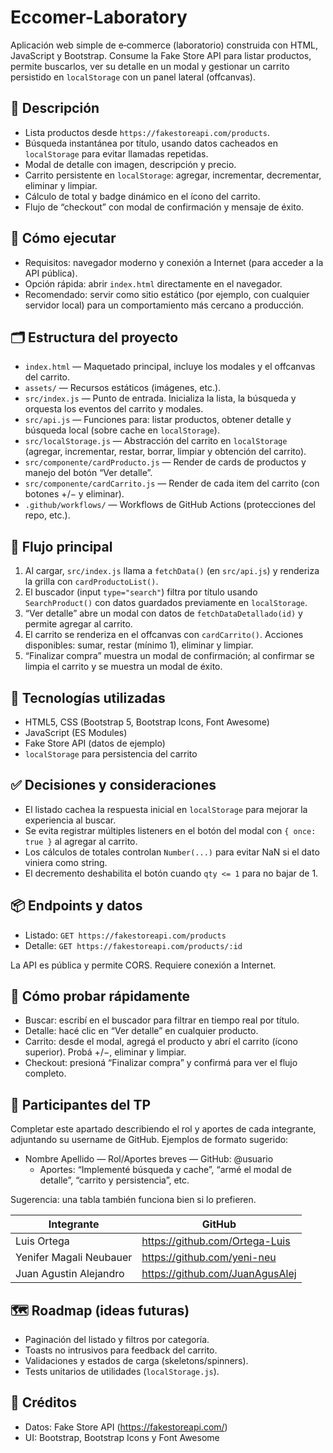 # Eccomer-Laboratory

Aplicación web simple de e‑commerce (laboratorio) construida con HTML, JavaScript y Bootstrap. Consume la Fake Store API para listar productos, permite buscarlos, ver su detalle en un modal y gestionar un carrito persistido en `localStorage` con un panel lateral (offcanvas).

## 🧭 Descripción

- Lista productos desde `https://fakestoreapi.com/products`.
- Búsqueda instantánea por título, usando datos cacheados en `localStorage` para evitar llamadas repetidas.
- Modal de detalle con imagen, descripción y precio.
- Carrito persistente en `localStorage`: agregar, incrementar, decrementar, eliminar y limpiar.
- Cálculo de total y badge dinámico en el ícono del carrito.
- Flujo de “checkout” con modal de confirmación y mensaje de éxito.

## 🚀 Cómo ejecutar

- Requisitos: navegador moderno y conexión a Internet (para acceder a la API pública).
- Opción rápida: abrir `index.html` directamente en el navegador.
- Recomendado: servir como sitio estático (por ejemplo, con cualquier servidor local) para un comportamiento más cercano a producción.

## 🗂️ Estructura del proyecto

- `index.html` — Maquetado principal, incluye los modales y el offcanvas del carrito.
- `assets/` — Recursos estáticos (imágenes, etc.).
- `src/index.js` — Punto de entrada. Inicializa la lista, la búsqueda y orquesta los eventos del carrito y modales.
- `src/api.js` — Funciones para: listar productos, obtener detalle y búsqueda local (sobre cache en `localStorage`).
- `src/localStorage.js` — Abstracción del carrito en `localStorage` (agregar, incrementar, restar, borrar, limpiar y obtención del carrito).
- `src/componente/cardProducto.js` — Render de cards de productos y manejo del botón “Ver detalle”.
- `src/componente/cardCarrito.js` — Render de cada item del carrito (con botones +/− y eliminar).
- `.github/workflows/` — Workflows de GitHub Actions (protecciones del repo, etc.).

## 🔁 Flujo principal

1. Al cargar, `src/index.js` llama a `fetchData()` (en `src/api.js`) y renderiza la grilla con `cardProductoList()`.
2. El buscador (input `type="search"`) filtra por título usando `SearchProduct()` con datos guardados previamente en `localStorage`.
3. “Ver detalle” abre un modal con datos de `fetchDataDetallado(id)` y permite agregar al carrito.
4. El carrito se renderiza en el offcanvas con `cardCarrito()`. Acciones disponibles: sumar, restar (mínimo 1), eliminar y limpiar.
5. “Finalizar compra” muestra un modal de confirmación; al confirmar se limpia el carrito y se muestra un modal de éxito.

## 🧩 Tecnologías utilizadas

- HTML5, CSS (Bootstrap 5, Bootstrap Icons, Font Awesome)
- JavaScript (ES Modules)
- Fake Store API (datos de ejemplo)
- `localStorage` para persistencia del carrito

## ✅ Decisiones y consideraciones

- El listado cachea la respuesta inicial en `localStorage` para mejorar la experiencia al buscar.
- Se evita registrar múltiples listeners en el botón del modal con `{ once: true }` al agregar al carrito.
- Los cálculos de totales controlan `Number(...)` para evitar NaN si el dato viniera como string.
- El decremento deshabilita el botón cuando `qty <= 1` para no bajar de 1.

## 📦 Endpoints y datos

- Listado: `GET https://fakestoreapi.com/products`
- Detalle: `GET https://fakestoreapi.com/products/:id`

La API es pública y permite CORS. Requiere conexión a Internet.

## 🧪 Cómo probar rápidamente

- Buscar: escribí en el buscador para filtrar en tiempo real por título.
- Detalle: hacé clic en “Ver detalle” en cualquier producto.
- Carrito: desde el modal, agregá el producto y abrí el carrito (ícono superior). Probá +/−, eliminar y limpiar.
- Checkout: presioná “Finalizar compra” y confirmá para ver el flujo completo.

## 👥 Participantes del TP

Completar este apartado describiendo el rol y aportes de cada integrante, adjuntando su username de GitHub. Ejemplos de formato sugerido:

- Nombre Apellido — Rol/Aportes breves — GitHub: @usuario
  - Aportes: “Implementé búsqueda y cache”, “armé el modal de detalle”, “carrito y persistencia”, etc.

Sugerencia: una tabla también funciona bien si lo prefieren.

| Integrante              | GitHub                          |
| ----------------------- | ------------------------------- |
| Luis Ortega             | https://github.com/Ortega-Luis  |
| Yenifer Magali Neubauer | https://github.com/yeni-neu     |
| Juan Agustin Alejandro  | https://github.com/JuanAgusAlej |

## 🗺️ Roadmap (ideas futuras)

- Paginación del listado y filtros por categoría.
- Toasts no intrusivos para feedback del carrito.
- Validaciones y estados de carga (skeletons/spinners).
- Tests unitarios de utilidades (`localStorage.js`).

## 🙌 Créditos

- Datos: Fake Store API (https://fakestoreapi.com/)
- UI: Bootstrap, Bootstrap Icons y Font Awesome
